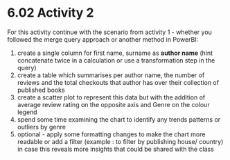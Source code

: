 # 6.02 Activity 2 

For this activity continue with the scenario from activity 1 - whether you followed the merge query approach or another method in PowerBI:

1) create a single column for first name, surname as **author name** (hint concatenate twice in a calculation or use a transformation step in the query) 
2) create a table which summarises per author name, the number of reviews and the total checkouts that author has over their collection of published books 
3) create a scatter plot to represent this data but with the addition of average review rating on the opposite axis and Genre on the colour legend
4) spend some time examining the chart to identify any trends patterns or outliers by genre 
5) optional - apply some formatting changes to make the chart more readable or add a filter (example : to filter by publishing house/ country) in case this reveals more insights that could be shared with the class 
